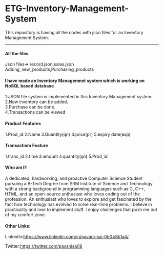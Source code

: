 # ETG-Inventory-Management-System
This repository is having all the codes with json files for an Inventory Management System.<hr>

#### All the files
Json files=> record.json,sales.json
Adding_new_products,Purchasing_products

#### I have made an Inventory Managemnet system which is working on NoSQL based database

1.JSON file system is implemented in this Inventory Management system.<br>
2.New inventory can be added.<br>
3.Purchase can be done.<br>
4.Transactions can be viewed

#### Product Features
1.Prod_id
2.Name
3.Quantity(qn)
4.price(pr)
5.expiry date(exp)

#### Transactiom Feature
1.trans_id
2.time
3.amount
4.quantity(qn)
5.Prod_id

#### Who am I?

A dedicated, hardworking, and proactive Computer Science Student pursuing a B-Tech Degree from SRM Institute of Science and Technology with a strong background in programming languages such as C, C++, HTML, and an open-source enthusiast who loves coding out of the profession. An enthusiast who loves to explore and get fascinated by the fact how technology has evolved to solve real-time problems. I believe in practicality and love to implement stuff. I enjoy challenges that push me out of my comfort zone.


#### Other Links:

LinkedIn:https://www.linkedin.com/in/pavani-sai-0b048b1a4/

Twitter:https://twitter.com/pavanisai19




